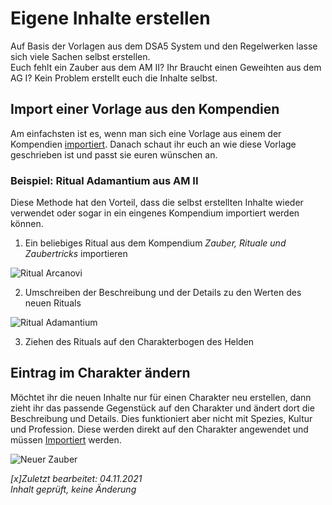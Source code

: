 # Eigene Inhalte erstellen
Auf Basis der Vorlagen aus dem DSA5 System und den Regelwerken lasse sich viele Sachen selbst erstellen.  
Euch fehlt ein Zauber aus dem AM II? Ihr Braucht einen Geweihten aus dem AG I? Kein Problem erstellt euch die Inhalte selbst.  

## Import einer Vorlage aus den Kompendien
Am einfachsten ist es, wenn man sich eine Vorlage aus einem der Kompendien [importiert](https://github.com/Plushtoast/dsa5-foundryVTT/wiki/de-Bibliothek#inhalte-verwenden).
Danach schaut ihr euch an wie diese Vorlage geschrieben ist und passt sie euren wünschen an.

### Beispiel: Ritual Adamantium aus AM II
Diese Methode hat den Vorteil, dass die selbst erstellten Inhalte wieder verwendet oder sogar in ein eingenes Kompendium importiert werden können.
1. Ein beliebiges Ritual aus dem Kompendium *Zauber, Rituale und Zaubertricks* importieren  
  
![Ritual Arcanovi](https://user-images.githubusercontent.com/80099175/112989660-6f4d6680-9165-11eb-8dc8-3791c4bf4843.png)  
  
2. Umschreiben der Beschreibung und der Details zu den Werten des neuen Rituals
  
![Ritual Adamantium](https://user-images.githubusercontent.com/80099175/112989947-c9e6c280-9165-11eb-81ea-5693284405d6.png)
  
3. Ziehen des Rituals auf den Charakterbogen des Helden

## Eintrag im Charakter ändern
Möchtet ihr die neuen Inhalte nur für einen Charakter neu erstellen, dann zieht ihr das passende Gegenstück auf den Charakter und ändert dort die Beschreibung und Details. Dies funktioniert aber nicht mit Spezies, Kultur und Profession. Diese werden direkt auf den Charakter angewendet und müssen [Importiert](https://github.com/Plushtoast/dsa5-foundryVTT/wiki/de-Eigene-Inhalte-erstellen.md#import-einer-vorlage-aus-den-kompendien) werden.
  
![Neuer Zauber](https://user-images.githubusercontent.com/80099175/112993339-68285780-9169-11eb-81c6-8fb219ce5356.png)  

*[x]Zuletzt bearbeitet: 04.11.2021*  
*Inhalt geprüft, keine Änderung*  
